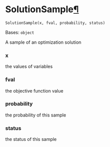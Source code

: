 # SolutionSample[¶](#solutionsample "Permalink to this headline")

<span id="undefined" />

`SolutionSample(x, fval, probability, status)`

Bases: `object`

A sample of an optimization solution

<span id="undefined" />

### x

the values of variables

<span id="undefined" />

### fval

the objective function value

<span id="undefined" />

### probability

the probability of this sample

<span id="undefined" />

### status

the status of this sample
